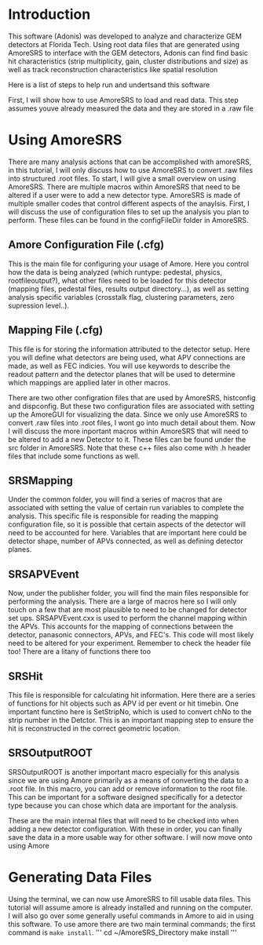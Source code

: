 # Introduction
This software (Adonis) was developed to analyze and characterize GEM detectors at Florida Tech. Using root data files that are generated using AmoreSRS to interface with the GEM detectors, Adonis can find find basic hit characteristics (strip multiplicity, gain, cluster distributions and size) as well as track reconstruction characteristics like spatial resolution

Here is a list of steps to help run and undertsand this software

First, I will show how to use AmoreSRS to load and read data. This step assumes youve already measured the data and they are stored in a .raw file

# Using AmoreSRS
There are many analysis actions that can be accomplished with amoreSRS, in this tutorial, I will only discuss how to use AmoreSRS to convert .raw files into structured .root files. To start, I will give a small overview on using AmoreSRS. There are multiple macros within AmoreSRS that need to be altered if a user were to add a new detector type. AmoreSRS is made of multiple smaller codes that control different aspects of the anaylsis. First, I will discuss the use of configuration files to set up the analysis you plan to perform. These files can be found in the configFileDir folder in AmoreSRS. 

## Amore Configuration File (.cfg)
This is the main file for configuring your usage of Amore. Here you control how the data is being analyzed (which runtype: pedestal, physics, rootfileoutput?), what other files need to be loaded for this detector (mapping files, pedestal files, results output directory...), as well as setting analysis specific variables (crosstalk flag, clustering parameters, zero supression level..). 

## Mapping File (.cfg)
This file is for storing the information attributed to the detector setup. Here you will define what detectors are being used, what APV connections are made, as well as FEC indicies. You will use keywords to describe the readout pattern and the detector planes that will be used to determine which mappings are applied later in other macros. 

There are two other configration files that are used by AmoreSRS, histconfig and dispconfig. But these two configuration files are associated with setting up the AmoreGUI for visualizing the data. Since we only use AmoreSRS to convert .raw files into .root files, I wont go into much detail about them. Now I will discuss the more inportant macros within AmoreSRS that will need to be altered to add a new Detector to it. These files can be found under the src folder in AmoreSRS. Note that these c++ files also come with .h header files that include some functions as well.

## SRSMapping
Under the common folder, you will find a series of macros that are associated with setting the value of certain run variables to complete the analysis. This specific file is responsible for reading the mapping configuration file, so it is possible that certain aspects of the detector will need to be accounted for here. Variables that are important here could be detector shape, number of APVs connected, as well as defining detector planes. 

## SRSAPVEvent
Now, under the publisher folder, you will find the main files responsible for performing the analysis. There are a large of macros here so I will only touch on a few that are most plausible to need to be changed for detector set ups. SRSAPVEvent.cxx is used to perform the channel mapping within the APVs. This accounts for the mapping of connections between the detector, panasonic connectors, APVs, and FEC's. This code will most likely need to be altered for your experiment. Remember to check the header file too! There are a litany of functions there too

## SRSHit
This file is responsible for calculating hit information. Here there are a series of functions for hit objects such as APV id per event or hit timebin. One important functino here is SetStripNo, which is used to convert chNo to the strip number in the Detctor. This is an important mapping step to ensure the hit is reconstructed in the correct geometric location. 

## SRSOutputROOT
SRSOutputROOT is another important macro especially for this analysis since we are using Amore primarily as a means of converting the data to a .root file. In this macro, you can add or remove information to the root file. This can be important for a software designed specifically for a detector type because you can chose which data are important for the analysis.

These are the main internal files that will need to be checked into when adding a new detector configuration. With these in order, you can finally save the data in a more usable way for other software. I will now move onto using Amore

# Generating Data Files
Using the terminal, we can now use AmoreSRS to fill usable data files. This tutorial will assume amore is already installed and running on the computer. I will also go over some generally useful commands in Amore to aid in using this software. To use amore there are two main terminal commands; the first command is `make install`.
'''
cd ~/AmoreSRS_Directory
make install
'''




